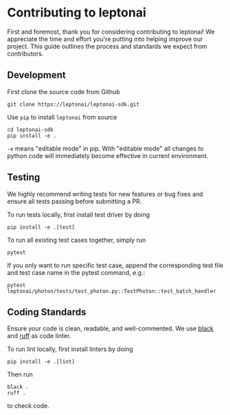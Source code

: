 # Contributing to leptonai

First and foremost, thank you for considering contributing to leptonai! We appreciate the time and effort you're putting into helping improve our project. This guide outlines the process and standards we expect from contributors.


## Development

First clone the source code from Github

```
git clone https://leptonai/leptonai-sdk.git
```

Use `pip` to install `leptonai` from source

```shell
cd leptonai-sdk
pip install -e .
```

`-e` means "editable mode" in pip. With "editable mode" all changes to python code will immediately become effective in current environment.

## Testing

We highly recommend writing tests for new features or bug fixes and ensure all tests passing before submitting a PR.

To run tests locally, frist install test driver by doing

```shell
pip install -e .[test]
```

To run all existing test cases together, simply run

```
pytest
```
If you only want to run specific test case, append the corresponding test file and test case name in the pytest command, e.g.:

```
pytest leptonai/photon/tests/test_photon.py::TestPhoton::test_batch_handler
```

## Coding Standards
Ensure your code is clean, readable, and well-commented. We use [black](https://github.com/psf/black) and [ruff](https://github.com/astral-sh/ruff) as code linter.

To run lint locally, first install linters by doing

```shell
pip install -e .[lint]
```

Then run
```
black .
ruff .
```
to check code.